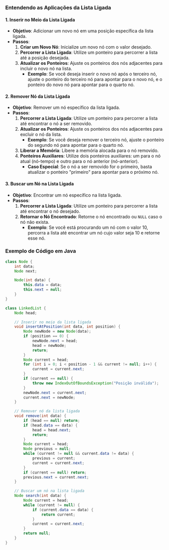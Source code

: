 ### Entendendo as Aplicações da Lista Ligada

#### 1. Inserir no Meio da Lista Ligada
- **Objetivo**: Adicionar um novo nó em uma posição específica da lista ligada.
- **Passos**:
  1. **Criar um Novo Nó**: Inicialize um novo nó com o valor desejado.
  2. **Percorrer a Lista Ligada**: Utilize um ponteiro para percorrer a lista até a posição desejada.
  3. **Atualizar os Ponteiros**: Ajuste os ponteiros dos nós adjacentes para incluir o novo nó na lista.
     - **Exemplo**: Se você deseja inserir o novo nó após o terceiro nó, ajuste o ponteiro do terceiro nó para apontar para o novo nó, e o ponteiro do novo nó para apontar para o quarto nó.

#### 2. Remover Nó da Lista Ligada
- **Objetivo**: Remover um nó específico da lista ligada.
- **Passos**:
  1. **Percorrer a Lista Ligada**: Utilize um ponteiro para percorrer a lista até encontrar o nó a ser removido.
  2. **Atualizar os Ponteiros**: Ajuste os ponteiros dos nós adjacentes para excluir o nó da lista.
     - **Exemplo**: Se você deseja remover o terceiro nó, ajuste o ponteiro do segundo nó para apontar para o quarto nó.
  3. **Liberar a Memória**: Libere a memória alocada para o nó removido.
  4. **Ponteiros Auxiliares**: Utilize dois ponteiros auxiliares: um para o nó atual (nó-tempo) e outro para o nó anterior (nó-anterior).
     - **Caso Especial**: Se o nó a ser removido for o primeiro, basta atualizar o ponteiro "primeiro" para apontar para o próximo nó.

#### 3. Buscar um Nó na Lista Ligada
- **Objetivo**: Encontrar um nó específico na lista ligada.
- **Passos**:
  1. **Percorrer a Lista Ligada**: Utilize um ponteiro para percorrer a lista até encontrar o nó desejado.
  2. **Retornar o Nó Encontrado**: Retorne o nó encontrado ou `NULL` caso o nó não exista.
     - **Exemplo**: Se você está procurando um nó com o valor 10, percorra a lista até encontrar um nó cujo valor seja 10 e retorne esse nó.

### Exemplo de Código em Java

```java
class Node {
    int data;
    Node next;

    Node(int data) {
        this.data = data;
        this.next = null;
    }
}

class LinkedList {
    Node head;

    // Inserir no meio da lista ligada
    void insertAtPosition(int data, int position) {
        Node newNode = new Node(data);
        if (position == 0) {
            newNode.next = head;
            head = newNode;
            return;
        }
        Node current = head;
        for (int i = 0; i < position - 1 && current != null; i++) {
            current = current.next;
        }
        if (current == null) {
            throw new IndexOutOfBoundsException("Posição inválida");
        }
        newNode.next = current.next;
        current.next = newNode;
    }

    // Remover nó da lista ligada
    void remove(int data) {
        if (head == null) return;
        if (head.data == data) {
            head = head.next;
            return;
        }
        Node current = head;
        Node previous = null;
        while (current != null && current.data != data) {
            previous = current;
            current = current.next;
        }
        if (current == null) return;
        previous.next = current.next;
    }

    // Buscar um nó na lista ligada
    Node search(int data) {
        Node current = head;
        while (current != null) {
            if (current.data == data) {
                return current;
            }
            current = current.next;
        }
        return null;
    }
}
```